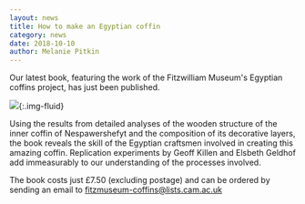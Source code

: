 ```yaml
---
layout: news
title: How to make an Egyptian coffin
category: news
date: 2018-10-10
author: Melanie Pitkin
---
```


Our latest book, featuring the work of the Fitzwilliam Museum's Egyptian coffins project, has just been published. 

![]({{site.baseurl}}/images/news/littlebooklarge.jpg){:.img-fluid}

Using the results from detailed analyses of the wooden structure of the inner coffin of Nespawershefyt and the composition of its decorative layers, the book reveals the skill of the Egyptian craftsmen involved in creating this amazing coffin. Replication experiments by Geoff Killen and Elsbeth Geldhof add immeasurably to our understanding of the processes involved.

The book costs just £7.50 (excluding postage) and can be ordered by sending an email to [fitzmuseum-coffins@lists.cam.ac.uk](mailto:fitzmuseum-coffins@lists.cam.ac.uk)